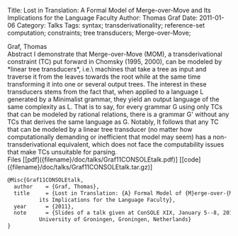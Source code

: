 Title: Lost in Translation: A Formal Model of Merge-over-Move and Its Implications for the Language Faculty
Author: Thomas Graf
Date: 2011-01-06
Category: Talks
Tags: syntax; transderivationality; reference-set computation; constraints; tree transducers; Merge-over-Move;

<div markdown class="authors">
Graf, Thomas
</div>

<div markdown class="abstract">
<span id="abstract-title">Abstract</span>
I demonstrate that Merge-over-Move (MOM), a transderivational constraint (TC) put forward in Chomsky (1995, 2000), can be modeled by *linear tree transducers*, i.e.\ machines that take a tree as input and traverse it from the leaves towards the root while at the same time transforming it into one or several output trees. The interest in these transducers stems from the fact that, when applied to a language L generated by a Minimalist grammar, they yield an output language of the same complexity as L. That is to say, for every grammar G using only TCs that can be modeled by rational relations, there is a grammar G' without any TCs that derives the same language as G. Notably, It follows that any TC that can be modeled by a linear tree transducer (no matter how computationally demanding or inefficient that model may seem) has a non-transderivational equivalent, which does not face the computability issues that make TCs unsuitable for parsing.
</div>

<div markdown class="files">
<span id="files-title">Files</span>
[[pdf]({filename}/doc/talks/Graf11CONSOLEtalk.pdf)]
[[code]({filename}/doc/talks/Graf11CONSOLEtalk.tar.gz)]
</div>

~~~latex
@Misc{Graf11CONSOLEtalk,
  author	= {Graf, Thomas},
  title		= {Lost in Translation: {A} Formal Model of {M}erge-over-{M}ove and
		  its Implications for the Language Faculty},
  year		= {2011},
  note		= {Slides of a talk given at ConSOLE XIX, January 5--8, 2011,
		  University of Groningen, Groningen, Netherlands}
}
~~~
